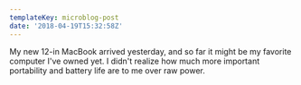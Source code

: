 ```yaml
---
templateKey: microblog-post
date: '2018-04-19T15:32:58Z'
---
```


My new 12-in MacBook arrived yesterday, and so far it might be my favorite computer I've owned yet. I didn't realize how much more important portability and battery life are to me over raw power.

